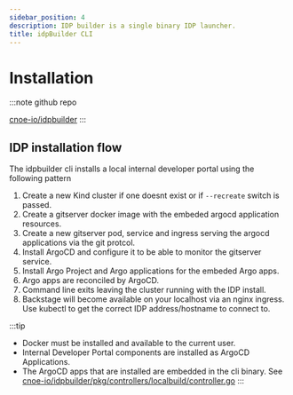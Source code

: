 ```yaml
---
sidebar_position: 4
description: IDP builder is a single binary IDP launcher.
title: idpBuilder CLI
---
```


# Installation

:::note github repo

[cnoe-io/idpbuilder](https://github.com/cnoe-io/idpbuilder)
:::

## IDP installation flow

The idpbuilder cli installs a local internal developer portal using the following pattern

1. Create a new Kind cluster if one doesnt exist or if `--recreate` switch is passed.
1. Create a gitserver docker image with the embeded argocd application resources.
1. Create a new gitserver pod, service and ingress serving the argocd applications via the git protcol.
1. Install ArgoCD and configure it to be able to monitor the gitserver service.
1. Install Argo Project and Argo applications for the embeded Argo apps.
1. Argo apps are reconciled by ArgoCD.
1. Command line exits leaving the cluster running with the IDP install.
1. Backstage will become available on your localhost via an nginx ingress. Use kubectl to get the correct IDP address/hostname to connect to.

:::tip
- Docker must be installed and available to the current user.
- Internal Developer Portal components are installed as ArgoCD Applications.
- The ArgoCD apps that are installed are embedded in the cli binary. See [cnoe-io/idpbuilder/pkg/controllers/localbuild/controller.go](https://github.com/cnoe-io/idpbuilder/blob/56089e4ae3b27cf90641bfbff2a96c36dd5263e1/pkg/controllers/localbuild/controller.go#L211-L243)
:::

